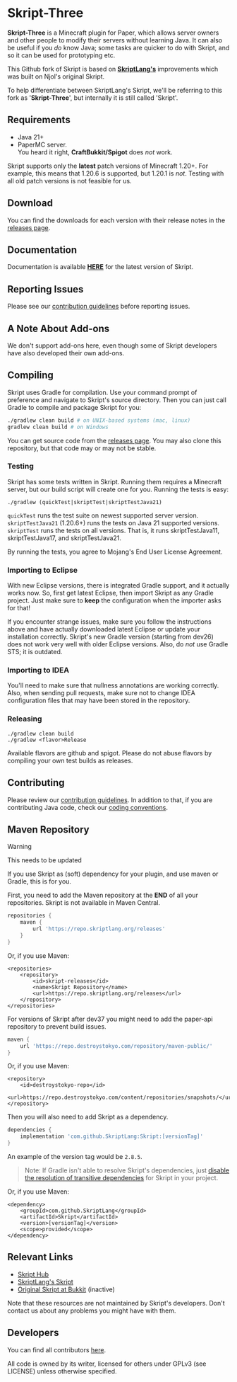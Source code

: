 # Skript-Three
**Skript-Three** is a Minecraft plugin for Paper, which allows server owners and other people
to modify their servers without learning Java. It can also be useful if you
*do* know Java; some tasks are quicker to do with Skript, and so it can be used
for prototyping etc.

This Github fork of Skript is based on [**SkriptLang's**](https://github.com/SkriptLang/Skript) improvements which was built
on Njol's original Skript.

To help differentiate between SkriptLang's Skript, we'll be referring to this fork as '**Skript-Three**', but internally it is still called 'Skript'.

## Requirements
- Java 21+
- PaperMC server.    
You heard it right, **CraftBukkit/Spigot** does *not* work.

Skript supports only the **latest** patch versions of Minecraft 1.20+.
For example, this means that 1.20.6 is supported, but 1.20.1 is *not*.
Testing with all old patch versions is not feasible for us.

## Download
You can find the downloads for each version with their release notes in the [releases page](https://github.com/SkriptDev/Skript/releases).

## Documentation
Documentation is available [**HERE**](https://skriptdev.github.io/docs/Skript/latest) for the
latest version of Skript.

## Reporting Issues
Please see our [contribution guidelines](https://github.com/SkriptDev/Skript/blob/master/.github/contributing.md)
before reporting issues.

[//]: # (## Help Us Test)

[//]: # (Wanting to help test Skript's new features and releases?)

[//]: # (You can head on over to our [Official Testing Discord]&#40;https://discord.gg/ZPsZAg6ygu&#41;, and whenever we start testing new features/releases you will be the first to know.)

[//]: # ()
[//]: # (Please note this is not a help Discord.)

[//]: # (If you require assistance with how to use Skript please check out the [Relevant Links]&#40;https://github.com/SkriptLang/Skript#relevant-links&#41; section for a list of available resources to assist you.)

## A Note About Add-ons
We don't support add-ons here, even though some of Skript developers have also
developed their own add-ons.

## Compiling
Skript uses Gradle for compilation. Use your command prompt of preference and
navigate to Skript's source directory. Then you can just call Gradle to compile
and package Skript for you:

```bash
./gradlew clean build # on UNIX-based systems (mac, linux)
gradlew clean build # on Windows
```

You can get source code from the [releases page](https://github.com/SkriptDev/Skript/releases).
You may also clone this repository, but that code may or may not be stable.

### Testing
Skript has some tests written in Skript. Running them requires a Minecraft
server, but our build script will create one for you. Running the tests is easy:

```
./gradlew (quickTest|skriptTest|skriptTestJava21)
```

<code>quickTest</code> runs the test suite on newest supported server version.
<code>skriptTestJava21</code> (1.20.6+) runs the tests on Java 21 supported versions.
<code>skriptTest</code> runs the tests on all versions.
That is, it runs skriptTestJava11, skriptTestJava17, and skriptTestJava21.

By running the tests, you agree to Mojang's End User License Agreement.

### Importing to Eclipse
With new Eclipse versions, there is integrated Gradle support, and it actually works now.
So, first get latest Eclipse, then import Skript as any Gradle project. Just
make sure to **keep** the configuration when the importer asks for that!

If you encounter strange issues, make sure you follow the instructions above and have
actually downloaded latest Eclipse or update your installation correctly. Skript's
new Gradle version (starting from dev26) does not work very well with older Eclipse
versions. Also, do *not* use Gradle STS; it is outdated.

### Importing to IDEA
You'll need to make sure that nullness annotations are working correctly. Also,
when sending pull requests, make sure not to change IDEA configuration files
that may have been stored in the repository.

### Releasing
```
./gradlew clean build
./gradlew <flavor>Release
```
Available flavors are github and spigot. Please do not abuse flavors by
compiling your own test builds as releases.

## Contributing
Please review our [contribution guidelines](https://github.com/SkriptDev/Skript/blob/master/.github/contributing.md).
In addition to that, if you are contributing Java code, check our
[coding conventions](https://github.com/SkriptDev/Skript/blob/master/code-conventions.md).

## Maven Repository

[//]: # (TODO)
> [!WARNING]
> This needs to be updated

If you use Skript as (soft) dependency for your plugin, and use maven or Gradle,
this is for you.

First, you need to add the Maven repository at the **END** of all your repositories. Skript is not available in Maven Central.
```gradle
repositories {
    maven {
        url 'https://repo.skriptlang.org/releases'
    }
}
```

Or, if you use Maven:
```maven
<repositories>
    <repository>
        <id>skript-releases</id>
        <name>Skript Repository</name>
        <url>https://repo.skriptlang.org/releases</url>
    </repository>
</repositories>
```

For versions of Skript after dev37 you might need to add the paper-api repository to prevent build issues.

```gradle
maven {
    url 'https://repo.destroystokyo.com/repository/maven-public/'
}
```

Or, if you use Maven:
```maven
<repository>
    <id>destroystokyo-repo</id>
    <url>https://repo.destroystokyo.com/content/repositories/snapshots/</url>
</repository>
```

Then you will also need to add Skript as a dependency.
```gradle
dependencies {
    implementation 'com.github.SkriptLang:Skript:[versionTag]'
}
```

An example of the version tag would be ```2.8.5```.

> Note: If Gradle isn't able to resolve Skript's dependencies, just [disable the resolution of transitive dependencies](https://docs.gradle.org/current/userguide/resolution_rules.html#sec:disabling_resolution_transitive_dependencies) for Skript in your project.

Or, if you use Maven:
```
<dependency>
    <groupId>com.github.SkriptLang</groupId>
    <artifactId>Skript</artifactId>
    <version>[versionTag]</version>
    <scope>provided</scope>
</dependency>
```

## Relevant Links
* [Skript Hub](https://skripthub.net)
* [SkriptLang's Skript](https://github.com/SkriptLang/Skript)
* [Original Skript at Bukkit](https://dev.bukkit.org/bukkit-plugins/skript) (inactive)

Note that these resources are not maintained by Skript's developers. Don't
contact us about any problems you might have with them.

## Developers
You can find all contributors [here](https://github.com/SkriptDev/Skript/graphs/contributors).

All code is owned by its writer, licensed for others under GPLv3 (see LICENSE)
unless otherwise specified.
